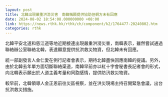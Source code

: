 ```yaml
---
layout: post
title: 北韓出現嚴重洪澇災害　南韓稱願提供協助但朝方未有回應
date: 2024-08-02 18:54:08.000000000 +08:00
link: https://news.rthk.hk/rthk/ch/component/k2/1764477-20240802.htm
categories: rthk
---
```


北韓平安北道和慈江道等地近期接連出現嚴重洪澇災害，南韓表示，雖然嘗試通過聯絡辦公室聯絡北韓，表達願意提供抗洪救災物資，但北韓未有回應。

統一部副發言人金仁愛在例行記者會表示，期待北韓盡快回應南韓的提議。另外，由於北韓去年單方面切斷聯絡渠道，南韓早前亦以紅十字會秘書長記者會的形式，向北韓表示願出於人道主義考量和同胞感情，提供防汛救災物資。

較早前，北韓領導人金正恩前往災區視察，並在洪災現場主持召開緊急會議，出台抗洪救災措施。
